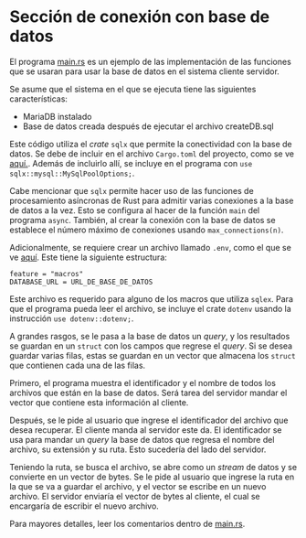 # Sección de conexión con base de datos

El programa [main.rs](/BD/src/main.rs) es un ejemplo de las implementación de las funciones que se usaran para usar la base de datos en el sistema cliente servidor.

Se asume que el sistema en el que se ejecuta tiene las siguientes características:
- MariaDB instalado
- Base de datos creada después de ejecutar el archivo createDB.sql

Este código utiliza el *crate* `sqlx` que permite la conectividad con la base de datos. Se debe de incluir en el archivo `Cargo.toml` del proyecto, como se ve [aquí.](Cargo.toml). Además de incluirlo allí, se incluye en el programa con `use sqlx::mysql::MySqlPoolOptions;`.

Cabe mencionar que `sqlx` permite hacer uso de las funciones de procesamiento asíncronas de Rust para admitir varias conexiones a la base de datos a la vez. Esto se configura al hacer de la función `main` del programa `async`. También, al crear la conexión con la base de datos se establece el número máximo de conexiones usando `max_connections(n)`.

Adicionalmente, se requiere crear un archivo llamado `.env`, como el que se ve [aquí](.env). Este tiene la siguiente estructura:

```
feature = "macros"
DATABASE_URL = URL_DE_BASE_DE_DATOS
```

Este archivo es requerido para alguno de los macros que utiliza `sqlex`. Para que el programa pueda leer el archivo, se incluye el crate `dotenv` usando la instrucción `use dotenv::dotenv;`. 

A grandes rasgos, se le pasa a la base de datos un *query*, y los resultados se guardan en un `struct` con los campos que regrese el *query*. Si se desea guardar varias filas, estas se guardan en un vector que almacena los `struct` que contienen cada una de las filas.

Primero, el programa muestra el identificador y el nombre de todos los archivos que están en la base de datos. Será tarea del servidor mandar el vector que contiene esta información al cliente.

Después, se le pide al usuario que ingrese el identificador del archivo que desea recuperar. El cliente manda al servidor este da. El identificador se usa para mandar un *query*  la base de datos que regresa el nombre del archivo, su extensión y su ruta. Esto sucedería del lado del servidor.

Teniendo la ruta, se busca el archivo, se abre como un *stream* de datos y se convierte en un vector de bytes. Se le pide al usuario que ingrese la ruta en la que se va a guardar el archivo, y el vector se escribe en un nuevo archivo. El servidor enviaría el vector de bytes al cliente, el cual se encargaría de escribir el nuevo archivo.

Para mayores detalles, leer los comentarios dentro de [main.rs](/BD/src/main.rs).
